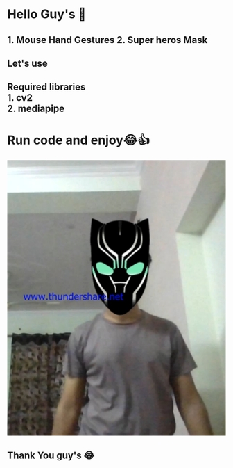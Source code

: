 # Hello Guy's 👋
<h2>1. Mouse Hand Gestures 
  2. Super heros Mask </h2>
 
 <h2>Let's use </h2>
  <h2> Required libraries <br> 
    1. cv2<br>
    2. mediapipe</h2>
  
  <h1> Run code and enjoy😂👍</h1>
  
  <img  src="https://github.com/sagarjangid41/CV2_programs/blob/main/face_mask/mukota.png" />
  
  <h2 >Thank You guy's 😂</h2>
